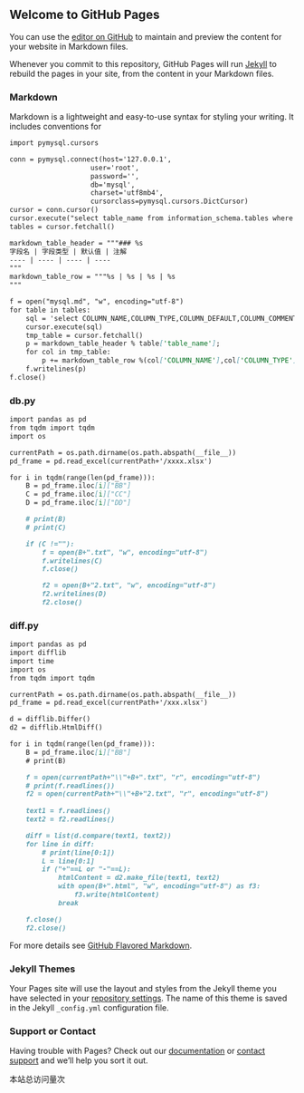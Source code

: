 ## Welcome to GitHub Pages

You can use the [editor on GitHub](https://github.com/mkoplqq2006/dbvortaro.github.io/edit/master/index.md) to maintain and preview the content for your website in Markdown files.

Whenever you commit to this repository, GitHub Pages will run [Jekyll](https://jekyllrb.com/) to rebuild the pages in your site, from the content in your Markdown files.

### Markdown

Markdown is a lightweight and easy-to-use syntax for styling your writing. It includes conventions for

```markdown
import pymysql.cursors

conn = pymysql.connect(host='127.0.0.1',
                    user='root',
                    password='',
                    db='mysql',
                    charset='utf8mb4',
                    cursorclass=pymysql.cursors.DictCursor)
cursor = conn.cursor()
cursor.execute("select table_name from information_schema.tables where table_schema='mysql' and table_type='base table'")
tables = cursor.fetchall()

markdown_table_header = """### %s 
字段名 | 字段类型 | 默认值 | 注解
---- | ---- | ---- | ---- 
"""
markdown_table_row = """%s | %s | %s | %s
"""

f = open("mysql.md", "w", encoding="utf-8")
for table in tables:
    sql = 'select COLUMN_NAME,COLUMN_TYPE,COLUMN_DEFAULT,COLUMN_COMMENT from information_schema.COLUMNS where table_schema="mysql" and table_name="'+table['table_name']+'"'
    cursor.execute(sql)
    tmp_table = cursor.fetchall()
    p = markdown_table_header % table['table_name'];
    for col in tmp_table:
        p += markdown_table_row %(col['COLUMN_NAME'],col['COLUMN_TYPE'],col['COLUMN_DEFAULT'],col['COLUMN_COMMENT'])
    f.writelines(p)
f.close()
```

### db.py
```markdown
import pandas as pd
from tqdm import tqdm
import os

currentPath = os.path.dirname(os.path.abspath(__file__))
pd_frame = pd.read_excel(currentPath+'/xxxx.xlsx')

for i in tqdm(range(len(pd_frame))):
    B = pd_frame.iloc[i]["BB"]
    C = pd_frame.iloc[i]["CC"]
    D = pd_frame.iloc[i]["DD"]

    # print(B)
    # print(C)

    if (C !=""):
        f = open(B+".txt", "w", encoding="utf-8")
        f.writelines(C)
        f.close()

        f2 = open(B+"2.txt", "w", encoding="utf-8")
        f2.writelines(D)
        f2.close()
```
### diff.py
```markdown
import pandas as pd
import difflib
import time
import os
from tqdm import tqdm

currentPath = os.path.dirname(os.path.abspath(__file__))
pd_frame = pd.read_excel(currentPath+'/xxx.xlsx')

d = difflib.Differ()
d2 = difflib.HtmlDiff()

for i in tqdm(range(len(pd_frame))):
    B = pd_frame.iloc[i]["BB"]
    # print(B)

    f = open(currentPath+"\\"+B+".txt", "r", encoding="utf-8")
    # print(f.readlines())
    f2 = open(currentPath+"\\"+B+"2.txt", "r", encoding="utf-8")
    
    text1 = f.readlines()
    text2 = f2.readlines()

    diff = list(d.compare(text1, text2))
    for line in diff:
    	# print(line[0:1])
    	L = line[0:1]
    	if ("+"==L or "-"==L):
		    htmlContent = d2.make_file(text1, text2)
		    with open(B+".html", "w", encoding="utf-8") as f3:
		    	f3.write(htmlContent)
		    break

    f.close()
    f2.close()


```

For more details see [GitHub Flavored Markdown](https://guides.github.com/features/mastering-markdown/).

### Jekyll Themes

Your Pages site will use the layout and styles from the Jekyll theme you have selected in your [repository settings](https://github.com/mkoplqq2006/dbvortaro.github.io/settings). The name of this theme is saved in the Jekyll `_config.yml` configuration file.

### Support or Contact

Having trouble with Pages? Check out our [documentation](https://help.github.com/categories/github-pages-basics/) or [contact support](https://github.com/contact) and we’ll help you sort it out.

<script async src="//busuanzi.ibruce.info/busuanzi/2.3/busuanzi.pure.mini.js"></script>
<span id="busuanzi_container_site_pv">本站总访问量<span id="busuanzi_value_site_pv"></span>次</span>
